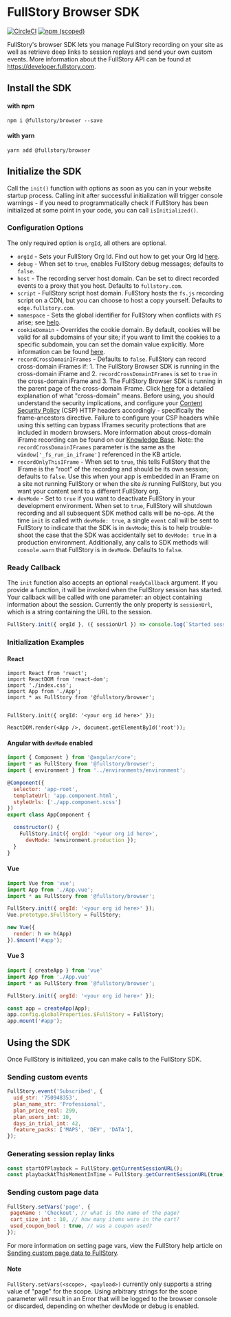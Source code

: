 # FullStory Browser SDK

[![CircleCI](https://circleci.com/gh/fullstorydev/fullstory-browser-sdk.svg?style=svg)](https://circleci.com/gh/fullstorydev/fullstory-browser-sdk) [![npm (scoped)](https://img.shields.io/npm/v/@fullstory/browser)](https://www.npmjs.com/package/@fullstory/browser)

FullStory's browser SDK lets you manage FullStory recording on your site as well as retrieve deep links to session replays and send your own custom events. More information about the FullStory API can be found at https://developer.fullstory.com.


## Install the SDK

#### with npm

```
npm i @fullstory/browser --save
```

#### with yarn
```
yarn add @fullstory/browser
```

## Initialize the SDK

Call the `init()` function with options as soon as you can in your website startup process. Calling init after successful initialization will trigger console warnings - if you need to programmatically check if FullStory has been initialized at some point in your code, you can call `isInitialized()`.

### Configuration Options

The only required option is `orgId`, all others are optional.

*  `orgId` -  Sets your FullStory Org Id. Find out how to get your Org Id [here](https://help.fullstory.com/hc/en-us/articles/360047075853).
*  `debug` - When set to `true`, enables FullStory debug messages; defaults to `false`.
*  `host` - The recording server host domain. Can be set to direct recorded events to a proxy that you host. Defaults to `fullstory.com`.
*  `script` - FullStory script host domain. FullStory hosts the `fs.js` recording script on a CDN, but you can choose to host a copy yourself. Defaults to `edge.fullstory.com`.
* `namespace` - Sets the global identifier for FullStory when conflicts with `FS` arise; see [help](https://help.fullstory.com/hc/en-us/articles/360020624694-What-if-the-identifier-FS-is-used-by-another-script-on-my-site-).
* `cookieDomain` - Overrides the cookie domain. By default, cookies will be valid for all subdomains of your site; if you want to limit the cookies to a specific subdomain, you can set the domain value explicitly. More information can be found [here](https://help.fullstory.com/hc/en-us/articles/360020622874-Can-the-FullStory-cookie-be-associated-with-a-specific-subdomain-).
* `recordCrossDomainIFrames` - Defaults to `false`. FullStory can record cross-domain iFrames if: 1. The FullStory Browser SDK is running in the cross-domain iFrame and 2. `recordCrossDomainIFrames` is set to `true` in the cross-domain iFrame and 3. The FullStory Browser SDK is running in the parent page of the cross-domain iFrame. Click [here](https://developer.mozilla.org/en-US/docs/Web/Security/Same-origin_policy) for a detailed explanation of what "cross-domain" means. Before using, you should understand the security implications, and configure your [Content Security Policy](https://www.html5rocks.com/en/tutorials/security/content-security-policy/) (CSP) HTTP headers accordingly - specifically the frame-ancestors directive. Failure to configure your CSP headers while using this setting can bypass IFrames security protections that are included in modern browsers. More information about cross-domain iFrame recording can be found on our [Knowledge Base](https://help.fullstory.com/hc/en-us/articles/360020622514-Can-FullStory-capture-content-that-is-presented-in-iframes-#2-the-outer-page-is-running-fullstory-and-you-have-iframes-runni). Note: the `recordCrossDomainIFrames` parameter is the same as the `window['_fs_run_in_iframe']` referenced in the KB article.
* `recordOnlyThisIFrame` - When set to `true`, this tells FullStory that the IFrame is the "root" of the recording and should be its own session; defaults to `false`. Use this when your app is embedded in an IFrame on a site not running FullStory or when the site *is* running FullStory, but you want your content sent to a different FullStory org.
* `devMode` - Set to `true` if you want to deactivate FullStory in your development environment. When set to `true`, FullStory will shutdown recording and all subsequent SDK method calls will be no-ops. At the time `init` is called with `devMode: true`, a single `event` call will be sent to FullStory to indicate that the SDK is in `devMode`; this is to help trouble-shoot the case that the SDK was accidentally set to `devMode: true` in a production environment. Additionally, any calls to SDK methods will `console.warn` that FullStory is in `devMode`. Defaults to `false`.

### Ready Callback

The `init` function also accepts an optional `readyCallback` argument. If you provide a function, it will be invoked when the FullStory session has started. Your callback will be called with one parameter: an object containing information about the session. Currently the only property is `sessionUrl`, which is a string containing the URL to the session.

```javascript
FullStory.init({ orgId }, ({ sessionUrl }) => console.log(`Started session: ${sessionUrl}`));
```

### Initialization Examples

#### React

```JSX
import React from 'react';
import ReactDOM from 'react-dom';
import './index.css';
import App from './App';
import * as FullStory from '@fullstory/browser';


FullStory.init({ orgId: '<your org id here>' });

ReactDOM.render(<App />, document.getElementById('root'));
```

#### Angular with `devMode` enabled

```javascript
import { Component } from '@angular/core';
import * as FullStory from '@fullstory/browser';
import { environment } from '../environments/environment';

@Component({
  selector: 'app-root',
  templateUrl: 'app.component.html',
  styleUrls: ['./app.component.scss']
})
export class AppComponent {

  constructor() {
    FullStory.init({ orgId: '<your org id here>',
      devMode: !environment.production });
  }
}
```

#### Vue

```javascript
import Vue from 'vue';
import App from './App.vue';
import * as FullStory from '@fullstory/browser';

FullStory.init({ orgId: '<your org id here>' });
Vue.prototype.$FullStory = FullStory;

new Vue({
  render: h => h(App)
}).$mount('#app');
```

#### Vue 3

```javascript
import { createApp } from 'vue'
import App from './App.vue'
import * as FullStory from '@fullstory/browser';

FullStory.init({ orgId: '<your org id here>' });

const app = createApp(App);
app.config.globalProperties.$FullStory = FullStory;
app.mount('#app');
```

## Using the SDK

Once FullStory is initialized, you can make calls to the FullStory SDK.

### Sending custom events

```JavaScript
FullStory.event('Subscribed', {
  uid_str: '750948353',
  plan_name_str: 'Professional',
  plan_price_real: 299,
  plan_users_int: 10,
  days_in_trial_int: 42,
  feature_packs: ['MAPS', 'DEV', 'DATA'],
});
```

### Generating session replay links

```JavaScript
const startOfPlayback = FullStory.getCurrentSessionURL();
const playbackAtThisMomentInTime = FullStory.getCurrentSessionURL(true);
```

### Sending custom page data
```JavaScript
FullStory.setVars('page', {
 pageName : 'Checkout', // what is the name of the page?
 cart_size_int : 10, // how many items were in the cart?
 used_coupon_bool : true, // was a coupon used?
});
```
For more information on setting page vars, view the FullStory help article on [Sending custom page data to FullStory](https://help.fullstory.com/hc/en-us/articles/1500004101581-FS-setVars-API-Sending-custom-page-data-to-FullStory).

#### Note
`FullStory.setVars(<scope>, <payload>)` currently only supports a string value of "page" for the scope. Using arbitrary strings for the scope parameter will result in an Error that will be logged to the browser console or discarded, depending on whether devMode or debug is enabled.
